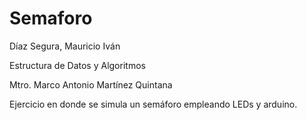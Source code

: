 # Semaforo

Díaz Segura, Mauricio Iván

Estructura de Datos y Algoritmos

Mtro. Marco Antonio Martínez Quintana

Ejercicio en donde se simula un semáforo empleando LEDs y arduino.
